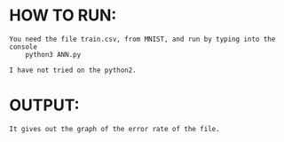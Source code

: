# HOW TO RUN: 
	You need the file train.csv, from MNIST, and run by typing into the console 
		python3 ANN.py 
	
	I have not tried on the python2. 

# OUTPUT:
	It gives out the graph of the error rate of the file.
